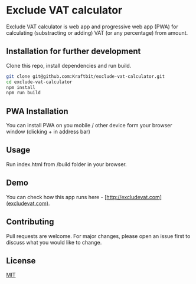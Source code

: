 # Exclude VAT calculator

Exclude VAT calculator is web app and progressive web app (PWA) for calculating (substracting or adding) VAT (or any percentage) from amount.

## Installation for  further development

Clone this repo, install dependencies and run build.

```bash
git clone git@github.com:Kraftbit/exclude-vat-calculator.git
cd exclude-vat-calculator
npm install
npm run build
```

## PWA Installation 

You can install PWA on you mobile / other device form your browser window (clicking + in address bar)

## Usage

Run index.html from /build folder in your browser.

## Demo

You can check how this app runs here - [http://excludevat.com](excludevat.com).

## Contributing
Pull requests are welcome. For major changes, please open an issue first to discuss what you would like to change.

## License
[MIT](https://choosealicense.com/licenses/mit/)